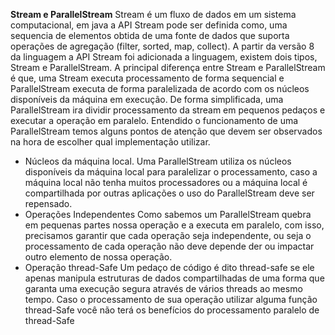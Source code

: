 **Stream e ParallelStream**
Stream é um fluxo de dados em um sistema computacional, em java a API Stream pode ser definida como, uma sequencia de elementos obtida de uma fonte de dados que suporta operações de agregação (filter, sorted, map, collect).
A partir da versão 8 da linguagem a API Stream foi adicionada a linguagem, existem dois tipos, Stream e ParallelStream.
A principal diferença entre Stream e ParallelStream é que, uma Stream executa processamento de forma sequencial e ParallelStream executa de forma paralelizada de acordo com os núcleos disponíveis da máquina em execução.
De forma simplificada, uma ParallelStream ira dividir processamento da stream em pequenos pedaços e executar a operação em paralelo.
Entendido o funcionamento de uma ParallelStream temos alguns pontos de atenção que devem ser observados na hora de escolher qual implementação utilizar.
- Núcleos da máquina local.
Uma ParallelStream utiliza os núcleos disponíveis da máquina local para paralelizar o processamento, caso a máquina local não tenha muitos processadores ou a máquina local é compartilhada por outras aplicações o uso do ParallelStream deve ser repensado.
- Operações Independentes
Como sabemos um ParallelStream quebra em pequenas partes nossa operação e a executa em paralelo, com isso, precisamos garantir que cada operação seja independente, ou seja o processamento de cada operação não deve depende der ou impactar outro elemento de nossa operação.
- Operação thread-Safe
Um pedaço de código é dito thread-safe se ele apenas manipula estruturas de dados compartilhadas de uma forma que garanta uma execução segura através de vários threads ao mesmo tempo.
Caso o processamento de sua operação utilizar alguma função thread-Safe você não terá os benefícios do processamento paralelo de thread-Safe